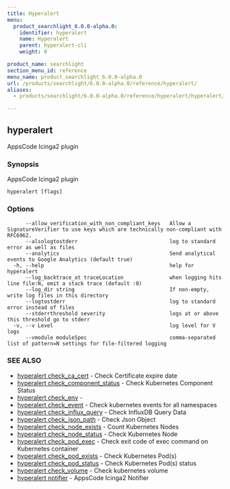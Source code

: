 ```yaml
---
title: Hyperalert
menu:
  product_searchlight_6.0.0-alpha.0:
    identifier: hyperalert
    name: Hyperalert
    parent: hyperalert-cli
    weight: 0

product_name: searchlight
section_menu_id: reference
menu_name: product_searchlight_6.0.0-alpha.0
url: /products/searchlight/6.0.0-alpha.0/reference/hyperalert/
aliases:
  - products/searchlight/6.0.0-alpha.0/reference/hyperalert/hyperalert/

---
```

## hyperalert

AppsCode Icinga2 plugin

### Synopsis

AppsCode Icinga2 plugin

```
hyperalert [flags]
```

### Options

```
      --allow_verification_with_non_compliant_keys   Allow a SignatureVerifier to use keys which are technically non-compliant with RFC6962.
      --alsologtostderr                              log to standard error as well as files
      --analytics                                    Send analytical events to Google Analytics (default true)
  -h, --help                                         help for hyperalert
      --log_backtrace_at traceLocation               when logging hits line file:N, emit a stack trace (default :0)
      --log_dir string                               If non-empty, write log files in this directory
      --logtostderr                                  log to standard error instead of files
      --stderrthreshold severity                     logs at or above this threshold go to stderr
  -v, --v Level                                      log level for V logs
      --vmodule moduleSpec                           comma-separated list of pattern=N settings for file-filtered logging
```

### SEE ALSO

* [hyperalert check_ca_cert](/docs/reference/hyperalert/hyperalert_check_ca_cert.md)	 - Check Certificate expire date
* [hyperalert check_component_status](/docs/reference/hyperalert/hyperalert_check_component_status.md)	 - Check Kubernetes Component Status
* [hyperalert check_env](/docs/reference/hyperalert/hyperalert_check_env.md)	 - 
* [hyperalert check_event](/docs/reference/hyperalert/hyperalert_check_event.md)	 - Check kubernetes events for all namespaces
* [hyperalert check_influx_query](/docs/reference/hyperalert/hyperalert_check_influx_query.md)	 - Check InfluxDB Query Data
* [hyperalert check_json_path](/docs/reference/hyperalert/hyperalert_check_json_path.md)	 - Check Json Object
* [hyperalert check_node_exists](/docs/reference/hyperalert/hyperalert_check_node_exists.md)	 - Count Kubernetes Nodes
* [hyperalert check_node_status](/docs/reference/hyperalert/hyperalert_check_node_status.md)	 - Check Kubernetes Node
* [hyperalert check_pod_exec](/docs/reference/hyperalert/hyperalert_check_pod_exec.md)	 - Check exit code of exec command on Kubernetes container
* [hyperalert check_pod_exists](/docs/reference/hyperalert/hyperalert_check_pod_exists.md)	 - Check Kubernetes Pod(s)
* [hyperalert check_pod_status](/docs/reference/hyperalert/hyperalert_check_pod_status.md)	 - Check Kubernetes Pod(s) status
* [hyperalert check_volume](/docs/reference/hyperalert/hyperalert_check_volume.md)	 - Check kubernetes volume
* [hyperalert notifier](/docs/reference/hyperalert/hyperalert_notifier.md)	 - AppsCode Icinga2 Notifier


